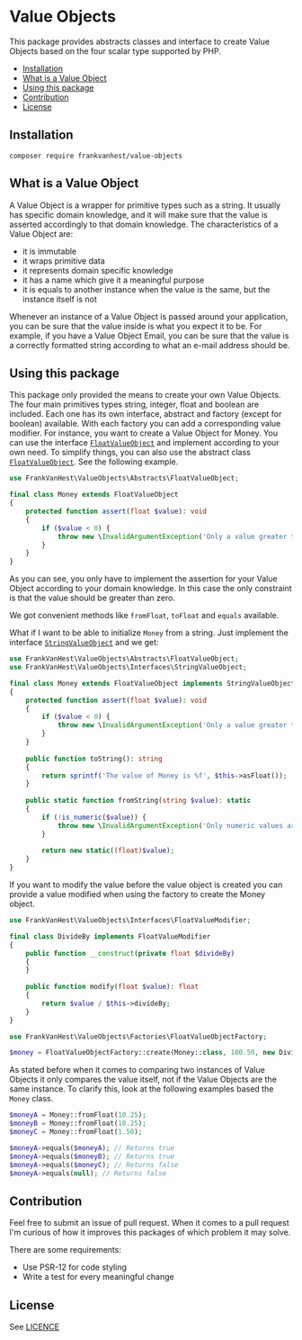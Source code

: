 # Value Objects

This package provides abstracts classes and interface to create Value Objects based on the four scalar type supported by
PHP.

* [Installation](#installation)
* [What is a Value Object](#what-is-a-value-object)
* [Using this package](#using-this-package)
* [Contribution](#contribution)
* [License](#license)

## Installation

```
composer require frankvanhest/value-objects
```

## What is a Value Object

A Value Object is a wrapper for primitive types such as a string. It usually has specific domain knowledge, and it will
make sure that the value is asserted accordingly to that domain knowledge. The characteristics of a Value Object are:

- it is immutable
- it wraps primitive data
- it represents domain specific knowledge
- it has a name which give it a meaningful purpose
- it is equals to another instance when the value is the same, but the instance itself is not

Whenever an instance of a Value Object is passed around your application, you can be sure that the value inside is what
you expect it to be. For example, if you have a Value Object Email, you can be sure that the value is a correctly
formatted string according to what an e-mail address should be.

## Using this package

This package only provided the means to create your own Value Objects. The four main primitives types string, integer,
float and boolean are included. Each one has its own interface, abstract and factory (except for boolean) available.
With each factory you can add a corresponding value modifier.
For instance, you want to create a Value Object
for Money. You can use the interface [`FloatValueObject`](src/Interfaces/FloatValueObject.php) and implement according
to your own need. To simplify things, you can also use the abstract
class  [`FloatValueObject`](src/Abstracts/FloatValueObject.php). See the following example.

```php
use FrankVanHest\ValueObjects\Abstracts\FloatValueObject;

final class Money extends FloatValueObject
{
    protected function assert(float $value): void
    {
        if ($value < 0) {
            throw new \InvalidArgumentException('Only a value greater than zero is allowed');
        }
    }
}
```

As you can see, you only have to implement the assertion for your Value Object according to your domain knowledge. In
this case the only constraint is that the value should be greater than zero.

We got convenient methods like `fromFloat`, `toFloat` and `equals` available.

What if I want to be able to initialize `Money` from a string. Just implement the
interface [`StringValueObject`](src/Interfaces/StringValueObject.php) and we get:

```php
use FrankVanHest\ValueObjects\Abstracts\FloatValueObject;
use FrankVanHest\ValueObjects\Interfaces\StringValueObject;

final class Money extends FloatValueObject implements StringValueObject
{
    protected function assert(float $value): void
    {
        if ($value < 0) {
            throw new \InvalidArgumentException('Only a value greater than zero is allowed');
        }
    }
    
    public function toString(): string
    {
        return sprintf('The value of Money is %f', $this->asFloat());
    }
    
    public static function fromString(string $value): static
    {
        if (!is_numeric($value)) {
            throw new \InvalidArgumentException('Only numeric values are allowed');
        }
        
        return new static((float)$value);
    }
}
```

If you want to modify the value before the value object is created you can provide a value modified when using the
factory to create the Money object.

```php
use FrankVanHest\ValueObjects\Interfaces\FloatValueModifier;

final class DivideBy implements FloatValueModifier
{
    public function __construct(private float $divideBy)
    {    
    }
    
    public function modify(float $value): float
    {
        return $value / $this->divideBy;
    }
}
```
```php
use FrankVanHest\ValueObjects\Factories\FloatValueObjectFactory;

$money = FloatValueObjectFactory::create(Money::class, 100.50, new DivideBy(10));
```

As stated before when it comes to comparing two instances of Value Objects it only compares the value itself, not if the
Value Objects are the same instance. To clarify this, look at the following examples based the `Money` class.

```php
$moneyA = Money::fromFloat(10.25);
$moneyB = Money::fromFloat(10.25);
$moneyC = Money::fromFloat(1.50);

$moneyA->equals($moneyA); // Returns true
$moneyA->equals($moneyB); // Returns true
$moneyA->equals($moneyC); // Returns false
$moneyA->equals(null); // Returns false
```

## Contribution

Feel free to submit an issue of pull request. When it comes to a pull request I'm curious of how it improves this
packages of which problem it may solve.

There are some requirements:

- Use PSR-12 for code styling
- Write a test for every meaningful change

## License

See [LICENCE](LICENSE.md)
